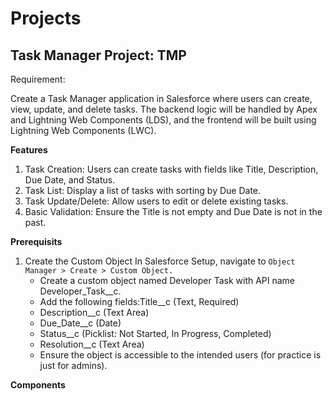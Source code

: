 # Projects

## Task Manager Project: TMP

Requirement:

Create a Task Manager application in Salesforce where users can create, view, update, and delete tasks. The backend logic will be handled by Apex and Lightning Web Components (LDS), and the frontend will be built using Lightning Web Components (LWC).

**Features**
1. Task Creation: Users can create tasks with fields like Title, Description, Due Date, and Status.
2. Task List: Display a list of tasks with sorting by Due Date.
3. Task Update/Delete: Allow users to edit or delete existing tasks.
4. Basic Validation: Ensure the Title is not empty and Due Date is not in the past.


**Prerequisits**
1. Create the Custom Object In Salesforce Setup, navigate to `Object Manager > Create > Custom Object.`
    - Create a custom object named Developer Task with API name Developer_Task__c.
    - Add the following fields:Title__c (Text, Required)
    - Description__c (Text Area)
    - Due_Date__c (Date)
    - Status__c (Picklist: Not Started, In Progress, Completed)
    - Resolution__c (Text Area)
    - Ensure the object is accessible to the intended users (for practice is just for admins).

**Components**
